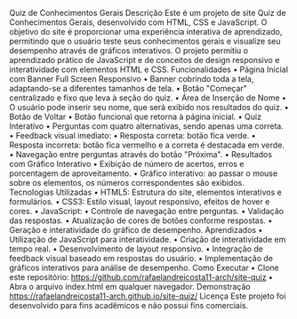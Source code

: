 Quiz de Conhecimentos Gerais
Descrição
Este é um projeto de site Quiz de Conhecimentos Gerais, desenvolvido com HTML, CSS e JavaScript. O objetivo do site é proporcionar uma experiência interativa de aprendizado, permitindo que o usuário teste seus conhecimentos gerais e visualize seu desempenho através de gráficos interativos.
O projeto permitiu o aprendizado prático de JavaScript e de conceitos de design responsivo e interatividade com elementos HTML e CSS.
Funcionalidades
• Página Inicial com Banner Full Screen Responsivo
• Banner cobrindo toda a tela, adaptando-se a diferentes tamanhos de tela.
• Botão "Começar" centralizado e fixo que leva à seção do quiz.
• Área de Inserção de Nome
• O usuário pode inserir seu nome, que será exibido nos resultados do quiz.
• Botão de Voltar
• Botão funcional que retorna à página inicial.
• Quiz Interativo
• Perguntas com quatro alternativas, sendo apenas uma correta.
• Feedback visual imediato: 
• Resposta correta: botão fica verde.
• Resposta incorreta: botão fica vermelho e a correta é destacada em verde.
• Navegação entre perguntas através do botão "Próxima".
• Resultados com Gráfico Interativo
• Exibição de número de acertos, erros e porcentagem de aproveitamento.
• Gráfico interativo: ao passar o mouse sobre os elementos, os números correspondentes são exibidos.
Tecnologias Utilizadas
• HTML5: Estrutura do site, elementos interativos e formulários.
• CSS3: Estilo visual, layout responsivo, efeitos de hover e cores.
• JavaScript: 
• Controle de navegação entre perguntas.
• Validação das respostas.
• Atualização de cores de botões conforme respostas.
• Geração e interatividade do gráfico de desempenho.
Aprendizados
• Utilização de JavaScript para interatividade.
• Criação de interatividade em tempo real.
• Desenvolvimento de layout responsivo.
• Integração de feedback visual baseado em respostas do usuário.
• Implementação de gráficos interativos para análise de desempenho.
Como Executar
• Clone este repositório: https://github.com/rafaelandreicosta11-arch/site-quiz
• Abra o arquivo index.html em qualquer navegador.
Demonstração
https://rafaelandreicosta11-arch.github.io/site-quiz/
Licença
Este projeto foi desenvolvido para fins acadêmicos e não possui fins comerciais.
